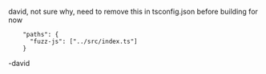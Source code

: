 
david,
not sure why, need to remove this in tsconfig.json before building for now
```
    "paths": {
      "fuzz-js": ["../src/index.ts"]
    }
```
-david
